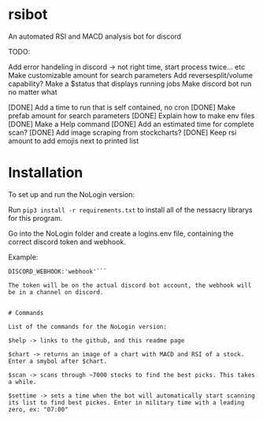 # rsibot
An automated RSI and MACD analysis bot for discord


TODO:

Add error handeling in discord -> not right time, start process twice... etc
Make customizable amount for search parameters
Add reversesplit/volume capability?
Make a $status that displays running jobs
Make discord bot run no matter what

[DONE] Add a time to run that is self contained, no cron
[DONE] Make prefab amount for search parameters
[DONE] Explain how to make env files
[DONE] Make a Help command
[DONE] Add an estimated time for complete scan?
[DONE] Add image scraping from stockcharts?
[DONE] Keep rsi amount to add emojis next to printed list


# Installation

To set up and run the NoLogin version:

Run ```pip3 install -r requirements.txt``` to install all of the nessacry librarys for this program.

Go into the NoLogin folder and create a logins.env file, containing the correct discord token and webhook.

Example: 
```TOKEN:'token'
DISCORD_WEBHOOK:'webhook'```

The token will be on the actual discord bot account, the webhook will be in a channel on discord. 


# Commands

List of the commands for the NoLogin version:
```
```
$help -> links to the github, and this readme page
```
```
$chart -> returns an image of a chart with MACD and RSI of a stock. Enter a smybol after $chart.
```
```
$scan -> scans through ~7000 stocks to find the best picks. This takes a while.
```
```
$settime -> sets a time when the bot will automatically start scanning its list to find best pickes. Enter in military time with a leading zero, ex: "07:00"
```


